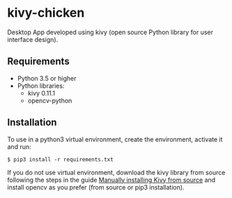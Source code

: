 # kivy-chicken
Desktop App developed using kivy (open source Python library for user interface design).

## Requirements
 - Python 3.5 or higher
 - Python libraries:
   - kivy 0.11.1
   - opencv-python

## Installation
To use in a python3 virtual environment, create the environment, activate it and run:

    $ pip3 install -r requirements.txt

If you do not use virtual environment, download the kivy library from source following the steps in the guide [Manually installing Kivy from source]([asdas](https://kivy.org/doc/stable/installation/installation-linux-venvs.html#installation-in-venv)) and install opencv as you prefer (from source or pip3 installation).
